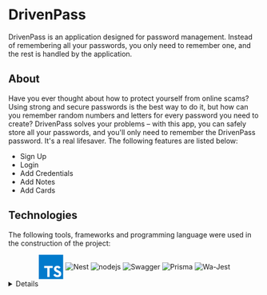 # DrivenPass
DrivenPass is an application designed for password management. Instead of remembering all your passwords, you only need to remember one, and the rest is handled by the application.

## About

Have you ever thought about how to protect yourself from online scams? Using strong and secure passwords is the best way to do it, but how can you remember random numbers and letters for every password you need to create? DrivenPass solves your problems – with this app, you can safely store all your passwords, and you'll only need to remember the DrivenPass password. It's a real lifesaver. The following features are listed below:

<ul>
  <li>Sign Up</li>
  <li>Login</li>
  <li>Add Credentials</li>
  <li>Add Notes</li>
  <li>Add Cards</li>
</ul>

## Technologies
  The following tools, frameworks and programming language were used in the construction of the project: 
<div align="center">
  <img align="center" alt="Ts" height="50" width="50" src="https://raw.githubusercontent.com/devicons/devicon/master/icons/typescript/typescript-plain.svg">
  <img align="center" alt="Nest" height="50" width="50" src="https://static-00.iconduck.com/assets.00/nestjs-icon-2048x2040-3rrvcej8.png">
  <img align="center" alt="nodejs" height="50" width="50" src="https://cdn.worldvectorlogo.com/logos/nodejs-icon.svg">
  <img align="center" alt="Swagger" height="50" width="50" src="https://static-00.iconduck.com/assets.00/swagger-icon-512x512-halz44im.png">
  <img align="center" alt="Prisma" height="50" width="50" src="https://cdn.icon-icons.com/icons2/2107/PNG/512/file_type_light_prisma_icon_130444.png">
  <img align="center" alt="Wa-Jest" height="50" width="50" src="https://cdn.jsdelivr.net/gh/devicons/devicon/icons/jest/jest-plain.svg">
</div>
<details>
## How to run

1. Clone this repository
2. Install Dependencies
```bash
npm install
```

3. Run the app with
```bash
# development
npm run start

# watch mode
npm run start:dev

# production mode
npm run start:prod
```

4. Run the tests with
```bash
# unit tests
npm run test

# e2e tests
npm run test:e2e

# test coverage
npm run test:cov
```
</details>
